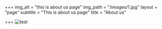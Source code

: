 +++
img_alt = "this is about us page"
img_path = "/images/1.jpg"
layout = "page"
subtitle = "This is  about us page"
title = "About us"

+++
![](/images/intro.jpg "test")